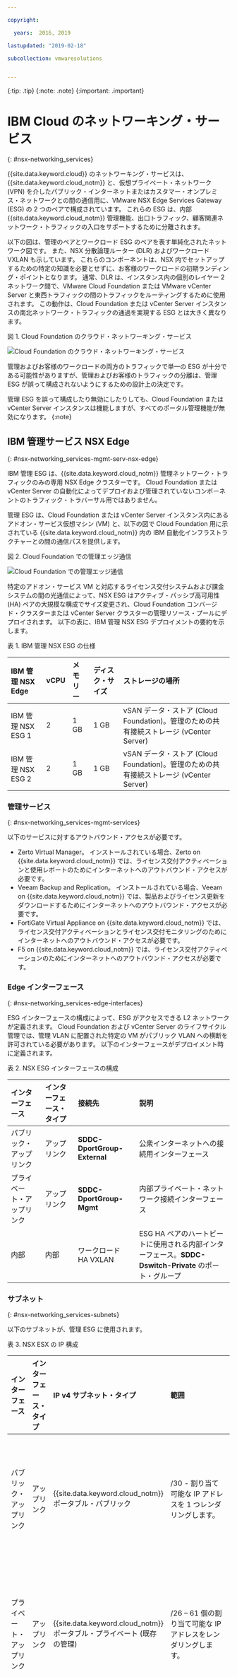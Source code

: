 ```yaml
---

copyright:

  years:  2016, 2019

lastupdated: "2019-02-18"

subcollection: vmwaresolutions


---
```


{:tip: .tip}
{:note: .note}
{:important: .important}

# IBM Cloud のネットワーキング・サービス
{: #nsx-networking_services}

{{site.data.keyword.cloud}} のネットワーキング・サービスは、{{site.data.keyword.cloud_notm}} と、仮想プライベート・ネットワーク (VPN) を介したパブリック・インターネットまたはカスタマー・オンプレミス・ネットワークとの間の通信用に、VMware NSX Edge Services Gateway (ESG) の 2 つのペアで構成されています。 これらの ESG は、内部 {{site.data.keyword.cloud_notm}} 管理機能、出口トラフィック、顧客関連ネットワーク・トラフィックの入口をサポートするために分離されます。

以下の図は、管理のペアとワークロード ESG のペアを表す単純化されたネットワーク図です。 また、NSX 分散論理ルーター (DLR) およびワークロード VXLAN も示しています。 これらのコンポーネントは、NSX 内でセットアップするための特定の知識を必要とせずに、お客様のワークロードの初期ランディング・ポイントとなります。 通常、DLR は、インスタンス内の個別のレイヤー 2 ネットワーク間で、VMware Cloud Foundation または VMware vCenter Server と東西トラフィックの間のトラフィックをルーティングするために使用されます。 この動作は、Cloud Foundation または vCenter Server インスタンスの南北ネットワーク・トラフィックの通過を実現する ESG とは大きく異なります。

図 1. Cloud Foundation のクラウド・ネットワーキング・サービス

![Cloud Foundation のクラウド・ネットワーキング・サービス](cloudnetworkingservicesdiagram.svg "Cloud Foundation のクラウド・ネットワーキング・サービス")

管理およびお客様のワークロードの両方のトラフィックで単一の ESG が十分である可能性がありますが、管理およびお客様のトラフィックの分離は、管理 ESG が誤って構成されないようにするための設計上の決定です。

管理 ESG を誤って構成したり無効にしたりしても、Cloud Foundation または vCenter Server インスタンスは機能しますが、すべてのポータル管理機能が無効になります。
{:note}

## IBM 管理サービス NSX Edge
{: #nsx-networking_services-mgmt-serv-nsx-edge}

IBM 管理 ESG は、{{site.data.keyword.cloud_notm}} 管理ネットワーク・トラフィックのみの専用 NSX Edge クラスターです。 Cloud Foundation または vCenter Server の自動化によってデプロイおよび管理されていないコンポーネントのトラフィック・トラバーサル用ではありません。

管理 ESG は、Cloud Foundation または vCenter Server インスタンス内にあるアドオン・サービス仮想マシン (VM) と、以下の図で Cloud Foundation 用に示されている {{site.data.keyword.cloud_notm}} 内の IBM 自動化インフラストラクチャーとの間の通信パスを提供します。

図 2. Cloud Foundation での管理エッジ通信

![Cloud Foundation での管理エッジ通信](mgmtvmcommunication.svg "Cloud Foundation での管理エッジ通信")

特定のアドオン・サービス VM と対応するライセンス交付システムおよび課金システムの間の光通信によって、NSX ESG はアクティブ - パッシブ高可用性 (HA) ペアの大規模な構成でサイズ変更され、Cloud Foundation コンバージド・クラスターまたは vCenter Server クラスターの管理リソース・プールにデプロイされます。 以下の表に、IBM 管理 NSX ESG デプロイメントの要約を示します。

表 1. IBM 管理 NSX ESG の仕様

| IBM 管理 NSX Edge | vCPU | メモリー | ディスク・サイズ | ストレージの場所 |
|:----------------------- |:---- |:------ |:--------- |:---------------- |
| IBM 管理 NSX ESG 1 | 2 | 1 GB | 1 GB | vSAN データ・ストア (Cloud Foundation)。管理のための共有接続ストレージ (vCenter Server) |
| IBM 管理 NSX ESG 2 | 2 | 1 GB | 1 GB | vSAN データ・ストア (Cloud Foundation)。管理のための共有接続ストレージ (vCenter Server) |

### 管理サービス
{: #nsx-networking_services-mgmt-services}

以下のサービスに対するアウトバウンド・アクセスが必要です。

* Zerto Virtual Manager。 インストールされている場合、Zerto on {{site.data.keyword.cloud_notm}} では、ライセンス交付アクティベーションと使用レポートのためにインターネットへのアウトバウンド・アクセスが必要です。
* Veeam Backup and Replication。 インストールされている場合、Veeam on {{site.data.keyword.cloud_notm}} では、製品およびライセンス更新をダウンロードするためにインターネットへのアウトバウンド・アクセスが必要です。
* FortiGate Virtual Appliance on {{site.data.keyword.cloud_notm}} では、ライセンス交付アクティベーションとライセンス交付モニタリングのためにインターネットへのアウトバウンド・アクセスが必要です。
* F5 on {{site.data.keyword.cloud_notm}} では、ライセンス交付アクティベーションのためにインターネットへのアウトバウンド・アクセスが必要です。

### Edge インターフェース
{: #nsx-networking_services-edge-interfaces}

ESG インターフェースの構成によって、ESG がアクセスできる L2 ネットワークが定義されます。 Cloud Foundation および vCenter Server のライフサイクル管理では、管理 VLAN に配置された特定の VM がパブリック VLAN への横断を許可されている必要があります。 以下のインターフェースがデプロイメント時に定義されます。

表 2. NSX ESG インターフェースの構成

| インターフェース | インターフェース・タイプ | 接続先 | 説明 |
|:--------- |:-------------- |:------------ |:----------- |
| パブリック・アップリンク | アップリンク | **SDDC-DportGroup-External** | 公衆インターネットへの接続用インターフェース |
| プライベート・アップリンク | アップリンク | **SDDC-DportGroup-Mgmt** | 内部プライベート・ネットワーク接続インターフェース |
| 内部 | 内部 | ワークロード HA VXLAN | ESG HA ペアのハートビートに使用される内部インターフェース。**SDDC-Dswitch-Private** のポート・グループ |

### サブネット
{: #nsx-networking_services-subnets}

以下のサブネットが、管理 ESG に使用されます。

表 3. NSX ESX の IP 構成

| インターフェース | インターフェース・タイプ | IP v4 サブネット・タイプ | 範囲 | 説明 |
|:--------- |:-------------- |:----------------- |:----- |:----------- |
| パブリック・アップリンク | アップリンク | {{site.data.keyword.cloud_notm}} ポータブル・パブリック | /30 - 割り当て可能な IP アドレスを 1 つレンダリングします。 | パブリック・インターネット接続インターフェース |
| プライベート・アップリンク | アップリンク | {{site.data.keyword.cloud_notm}} ポータブル・プライベート (既存の管理) | /26 – 61 個の割り当て可能な IP アドレスをレンダリングします。 | 内部プライベート・ネットワーク接続インターフェース |
| 内部 | 内部 | リンク・ローカル | 169.254.0.0/16 | ESG HA ペアの通信に使用される内部インターフェース |

### ネットワーク・アドレス変換の定義
{: #nsx-networking_services-nat-definitions}

ネットワーク・アドレス変換 (NAT) は、ネットワーク・トラフィックが IP アドレス・スペース間を横断できるようにするために、管理 ESG 上で使用されます。 　これは通常、インターネット・ルーティング可能 IP を節約したり、セキュリティー上の理由から内部 IP を公開 IP から隠したりするために行われます。 NAT は、伝送制御プロトコル (TCP) およびユーザー・データグラム・プロトコル (UDP) ポートのリダイレクトを可能にするためにも使用されます。 管理トラフィックは常に Cloud Foundation および vCenter Server インスタンス内から開始されるため、管理 ESG でソース NAT (SNAT) のみが定義されている必要があります。 インスタンスから出る必要のあるサービスをホストする内部 VM ごとに、個別の SNAT は作成されません。

表 4. NSX ESG の NAT 構成

| インターフェースに適用済み | ソース IP 範囲 | 変換済みソース IP |
|:-------------------- |:--------------- |:-------------------- |
| パブリック・アップリンク | Management Portable /26 の個々の IP アドレス | {{site.data.keyword.cloud_notm}} ポータブル・パブリック |

### ルーティング
{: #nsx-networking_services-routing}

管理 ESG を横断する必要がある VM 内のサービスも、お客様の {{site.data.keyword.cloud_notm}} プライベート・ネットワーク内の {{site.data.keyword.cloud_notm}} サービスにアクセスする必要がある場合があるため、この通信を実現するために以下の構成が必要となります。

インターネットへの接続の宛先として必要な宛先 IP 範囲を予測することは困難ですが、{{site.data.keyword.cloud_notm}} によってデプロイおよび管理されるサービスは、デフォルト・ゲートウェイとして管理 ESG を指します。 外部ネットワーク接続を必要とするサービスに関して {{site.data.keyword.cloud_notm}} BCR 全体のトラフィックを強制するには、静的ルートが必要です。

管理 ESG を使用して Cloud Foundation または vCenter Server インスタンスから横断するサービスには、以下の構成をお勧めします。
* デフォルト・ゲートウェイは管理 ESG です。
* 内部 {{site.data.keyword.cloud_notm}} 宛先には静的ルートが必要です。

サービスまたは VM が顧客 ESG にアクセスする必要がある場合は、個々のサービスまたは VM 内に、顧客 ESG を指す静的ルートを維持する必要があります。

現在、管理 ESG 用に自動ルーティング・プロトコルは構成されていません。

### VXLAN 定義
{: #nsx-networking_services-vlan-definitions}

管理 HA ペアには、内部インターフェースの接続用のネットワークが必要です。このネットワークでは、既存の vSwitch、ポート・グループ、VXLAN を使用できます。 この設計では、管理 ESG HA ペアの HA ハートビート通信用に専用の VXLAN が作成されます。

表 5. NSX ESG の VXLAN 定義

| NSX ESG の VXLAN 定義 | トランスポート・ゾーン | タイプ |
|:------------------------- |:-------------- |:---- |
| Mgmt HA | transport-1 | global |

### ファイアウォール・ルール
{: #nsx-networking_services-firewall-rules}

デフォルトでは、管理 ESG はすべてのトラフィックを拒否するように構成されています。

**拒否:** そのトラフィックが前の (上位の) ルールまたはルール・セットによってファイアウォールを横断できない場合に、応答のないすべてのトラフィックをドロップします。 自動ルール生成が選択され、ESG ペアへの制御トラフィックが可能になります。

自動生成ルールに加えて、以下のファイアウォール・ルールが設定されます。

表 6. NSX ESG のファイアウォール構成

| サービス | ソース | 宛先 | プロトコル | アクション |
|:------- |:------ |:----------- |:-------- |:------ |
| Zerto on {{site.data.keyword.cloud_notm}} | Zerto 管理 VM | 任意 | ポート 443 | 許可 |
| Veeam on {{site.data.keyword.cloud_notm}} | Veeam Backup and Replication VM | 任意 | ポート 443 | 許可 |
| FortiGate Virtual Appliance on {{site.data.keyword.cloud_notm}} | サービス VM | 任意 | ポート 443 | 許可 |
| F5 on {{site.data.keyword.cloud_notm}} | サービス VM | 任意 | ポート 443 | 許可 |
| 任意 | 任意 | 任意 | 任意 | 拒否 |

## IBM ワークロード NSX Edge
{: #nsx-networking_services-wkld-nsx-edge}

IBM ワークロード ESG は、ワークロード・ネットワーク通信用の単純なトポロジーの一部です。 以下のセクションでは、Cloud Foundation または vCenter Server インスタンス内のネットワークにワークロードを接続する設計意図について説明します。 これは、オンプレミス・ネットワークおよび IP スペースを特定の Cloud Foundation または vCenter Center インスタンスに接続するための開始点であり、真のハイブリッド・クラウド・アーキテクチャーの基礎となります。

　パブリックおよびプライベート {{site.data.keyword.cloud_notm}} ネットワークの両方に接続されたお客様のネットワークでは、インターネット接続トラフィックとの間のワークロード・アクセスが可能ですが、パブリックまたはプライベートの {{site.data.keyword.cloud_notm}} ネットワークからサイト間 VPN を作成することもできます。 これにより、オンプレミス・ネットワークへの接続に関する評価の時間が大幅に短縮されます。これは、お客様のセキュリティー要件により、専用の広域ネットワーク (WAN) を立ち上げるのに数カ月かかることがあるためです。 ただし、専用リンクが配置された後に、VPN を反転して、VPN トンネルや Cloud Foundation または vCenter Server インスタンス内のオーバーレイ・ネットワークに影響を与えずにリンクを横断できます。 その後、セキュリティーの観点から必要に応じて、ワークロード ESG のパブリック・インターフェースを除去できます。

以下の図のトポロジーは、以下の NSX コンポーネントで構成されています。
* NSX Edge アプライアンス (ESG)
* 分散論理ルーター (DLR)
* VXLAN (L3 上の L2)

図 3. ネットワーク・フロー図の例

![ネットワーク・フロー図](customer_network_flow_diagram.svg "ネットワーク・フロー図")

### IBM ワークロード NSX Edge の Edge インターフェース
{: #nsx-networking_services-edge-interfaces-workload}

管理 ESG と同様に、ESG インターフェースの構成によって、ESG がアクセスできる L2 ネットワークが定義されます。 ワークロード・トポロジーの設計意図の一部は、ソフトウェア定義ネットワーキング (SDN) オーバーレイを実現して、基礎となる {{site.data.keyword.cloud_notm}} アドレス・スペースからワークロードを分離することです。 この設計は、BYOIP 設計を実現するための基礎となります。 したがって、以下のインターフェースがデプロイメント時に定義されます。

表 7. ワークロード Edge インターフェースの構成

| インターフェース | インターフェース・タイプ | 接続先 | 説明 |
|:--------- |:-------------- |:------------ |:----------- |
| パブリック・アップリンク | アップリンク | SDDC-DportGroup-External | 公衆インターネットへの接続用インターフェース |
| プライベート・アップリンク | アップリンク | SDDC-DportGroup-Mgmt | 内部プライベート・ネットワーク接続インターフェース |
| トランジット・アップリンク | アップリンク | Workload-Trasit | ワークロード ESG とワークロード DLR の間のトランジット VXLAN |
| 内部 | 内部 | ワークロード HA VXLAN | ESG HA ペアのハートビートに使用される内部インターフェース |

この設計では、ローカル・ワークロード接続 L2 ネットワーク間で可能性のある東西ルーティングを可能にするために、DLR が採用されています。 このトポロジーは単純な例であるため、ワークロード用の L2 ネットワークは 1 つだけ記述されています。 さらにセキュリティー・ゾーンを追加するには、DLR で新しいインターフェースに接続された VXLAN をさらに追加します。 以下の表は、構成する DLR インターフェースを示しています。

表 8. DLR インターフェース

| インターフェース | インターフェース・タイプ | 接続先 | 説明 |
|:--------- |:-------------- |:------------ |:----------- |
| トランジット・アップリンク | アップリンク | Workload-Trasit | ワークロード ESG とワークロード DLR の間のトランジット VXLAN |
| ワークロード・アップリンク | アップリンク | ワークロード | ワークロード接続用の VXLAN |
| 内部 | 内部 | ワークロード HA VXLAN | ESG HA ペアのハートビートに使用される内部インターフェース |

### IBM ワークロード NSX Edge のサブネット
{: #nsx-networking_services-subnets-workload}

以下のサブネットが、ワークロード ESG に使用されます。

表 9. DLR およびワークロード ESG の IP 構成

| インターフェース | インターフェース・タイプ | IP v4 サブネット・タイプ | 範囲 | 説明 |
|:--------- |:-------------- |:----------------- |:----- |:----------- |
| パブリック・アップリンク (ESG) | アップリンク | {{site.data.keyword.cloud_notm}} ポータブル・パブリック | /30 - 割り当て可能な IP アドレスを 1 つレンダリングします。 | 公衆インターネットへの接続用インターフェース (お客様はさらに多くの IP アドレスを別個に注文可能) |
| プライベート・アップリンク (ESG) | アップリンク | {{site.data.keyword.cloud_notm}} ポータブル・プライベート (既存の管理) | /26 – 61 個の割り当て可能な IP アドレスをレンダリングします。 | 内部プライベート・ネットワーク接続インターフェース |
| 内部 (ESG および DLR) | 内部 | リンク・ローカル | 169.254.0.0/16 | ESG HA ペアの通信に使用される内部インターフェース |
| トランジット・アップリンク (ESG および DLR) | アップリンク | 顧客による割り当て | 未定 | ESG から DLR へのトランジット・ネットワーク接続 |
| ワークロード (DLR) | アップリンク | 顧客による割り当て | 未定 | ワークロード・サブネット |

### IBM ワークロード NSX Edge の NAT 定義
{: #nsx-networking_services-nat-definitions-nsx-edge}

NAT は、ネットワーク・トラフィックが IP アドレス・スペース間を横断できるようにするために、ワークロード ESG 上で使用されます。 ワークロード ESG の場合、インターネット宛先への通信を許可するだけでなく、任意の {{site.data.keyword.cloud_notm}} ソース IP 範囲と通信するためにも NAT が必要です。 この設計では、ワークロード・トラフィックはインターネットにアクセスできますが、管理ネットワークや {{site.data.keyword.cloud_notm}} ネットワークにはアクセスできません。 したがって、ワークロード ESG で SNAT のみを定義する必要があります。 ワークロードのポータブル・サブネット全体が SNAT を横断するように構成されています。

NAT を使用して、Cloud Foundation または vCenter Server の複数のインスタンス間でのワークロード通信を可能にすることはできますが、多数のワークロードを複数のインスタンスにわたって接続する必要がある場合は、これは現実的ではありません。 高度な NSX 機能を使用して、Cloud Foundation または vCeter Server インスタンス全体で過度な L2 トランジット・ネットワークを作成する例については、[マルチサイト・アーキテクチャー](/docs/services/vmwaresolutions/archiref/nsx?topic=vmware-solutions-nsx-multi_site)を参照してください。

表 10. ワークロード ESG の NAT ルール

| インターフェースに適用済み | ソース IP 範囲 | 変換済みソース IP | NAT が有効または無効 |
|:-------------------- |:--------------- |:-------------------- |:----------------------- |
| パブリック・アップリンク (ワークロード ESG) | 顧客定義 | {{site.data.keyword.cloud_notm}} ポータブル・パブリック IP | 顧客定義 (デフォルトは無効) |

### IBM ワークロード NSX Edge のルーティング
{: #nsx-networking_services-routing-wkld}

この設計では、ワークロード ESG まで DLR を横断するワークロードの唯一の要件は、インターネットにアクセスすることです。 ワークロード ESG は、ワークロード VXLAN と、DLR の内側で作成される将来のワークロード VXLAN/サブネットへのパスを認識する必要があります。 これは ESG の静的ルートによって達成できますが、このワークロード・トポロジーは、ベスト・プラクティスの設計を示すことを目的としています。 したがって、Open Shortest Path First (OSPF) は、ワークロード ESG とダウンストリーム DLR の間に構成されます。

構成について詳しくは、[OSPF プロトコルの構成](https://pubs.vmware.com/NSX-6/index.jsp?topic=%2Fcom.vmware.nsx.admin.doc%2FGUID-6E985577-3629-42FE-AC22-C4B56EFA8C9B.html)を参照してください。

表 11. 動的なルーティング

| Area | OSPF タイプ | OSPF インターフェース IP | OSPF 認証 |
|:---- |:--------- |:----------------- |:------------------- |
| 51 | スタブ | トランジット RFC1918 ネットワークの DLR および ESG ごとに IP を割り当てます。 | なし |

### IBM ワークロード NSX Edge のファイアウォール・ルール
{: #nsx-networking_services-firewall-wkld}

デフォルトでは、ワークロード ESG はすべてのトラフィックを拒否するように構成されています。

**拒否:** そのトラフィックが前の (上位の) ルールまたはルール・セットによってファイアウォールを横断できない場合に、応答のないすべてのトラフィックをドロップします。 自動ルール生成が選択され、ESG ペアへの制御トラフィックが可能になります。

自動生成ルールに加えて、以下のファイアウォール・ルールが設定されます。

表 12. ワークロード ESG のファイアウォール・ルール

| サービス | ソース | 宛先 | プロトコル | アクション |
|:------- |:------ |:----------- |:-------- |:------ |
| ワークロード | ワークロード・サブネット | 任意 | 任意 | 許可 |
| 任意 | 任意 | 任意 | 任意 | 拒否 |

### IBM ワークロード NSX Edge の VXLAN 定義
{: #nsx-networking_services-vxlan-definitions}

ワークロード・トポロジー ESG と DLR HA のペアには、内部インターフェースの接続、2 つの間のデータ中継、そしてワークロードのための L2 セグメント (VXLAN) が必要です。

表 13. ワークロード ESG 内部インターフェース

| VXLAN 名 | Cloud Foundation または vCenter Server のトランスポート・ゾーン | タイプ |
|:---------- |:------------------------------------------------- |:---- |
| ワークロード HA | transit-1 | グローバル |
| ワークロード・トランジット | transit-1 | グローバル |
| ワークロード | transit-1 | グローバル |

### IBM ワークロード NSX Edge の ESG DLR 設定
{: #nsx-networking_services-esg-dlr-sett}

デフォルトでは、すべての新規 NSX Edge アプライアンスでロギングが有効になっています。 デフォルトのロギング・レベルは NOTICE です。

## 関連リンク
{: #nsx-networking_services-related}

* [NSX Edge Services Gateway の設計](/docs/services/vmwaresolutions/archiref/nsx?topic=vmware-solutions-nsx_design)
* [マルチサイト・アーキテクチャー](/docs/services/vmwaresolutions/archiref/nsx?topic=vmware-solutions-nsx-multi_site)

